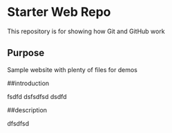 # Starter Web Repo

This repository is for showing how Git and GitHub work

## Purpose

Sample website with plenty of files for demos

##introduction

fsdfd dsfsdfsd dsdfd

##description

dfsdfsd